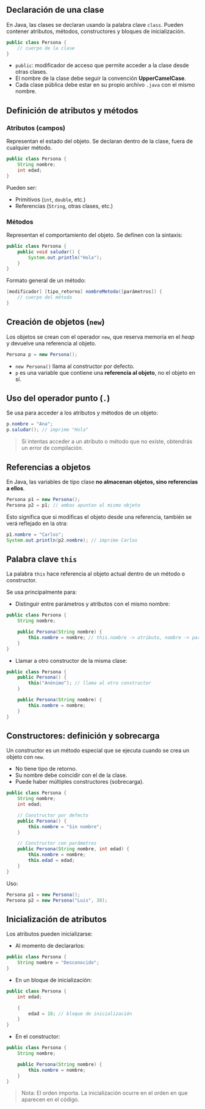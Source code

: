 
## Declaración de una clase

En Java, las clases se declaran usando la palabra clave `class`. Pueden contener atributos, métodos, constructores y bloques de inicialización.

```java
public class Persona {
    // cuerpo de la clase
}
```

- `public`: modificador de acceso que permite acceder a la clase desde otras clases.
- El nombre de la clase debe seguir la convención **UpperCamelCase**.
- Cada clase pública debe estar en su propio archivo `.java` con el mismo nombre.

## Definición de atributos y métodos

### Atributos (campos)
Representan el estado del objeto. Se declaran dentro de la clase, fuera de cualquier método.

```java
public class Persona {
    String nombre;
    int edad;
}
```

Pueden ser:
- Primitivos (`int`, `double`, etc.)
- Referencias (`String`, otras clases, etc.)

### Métodos
Representan el comportamiento del objeto. Se definen con la sintaxis:

```java
public class Persona {
    public void saludar() {
        System.out.println("Hola");
    }
}
```

Formato general de un método:

```java
[modificador] [tipo_retorno] nombreMetodo([parámetros]) {
    // cuerpo del método
}
```

## Creación de objetos (`new`)

Los objetos se crean con el operador `new`, que reserva memoria en el *heap* y devuelve una referencia al objeto.

```java
Persona p = new Persona();
```

- `new Persona()` llama al constructor por defecto.
- `p` es una variable que contiene una **referencia al objeto**, no el objeto en sí.

## Uso del operador punto (`.`)

Se usa para acceder a los atributos y métodos de un objeto:

```java
p.nombre = "Ana";
p.saludar(); // imprime "Hola"
```

> Si intentas acceder a un atributo o método que no existe, obtendrás un error de compilación.

## Referencias a objetos

En Java, las variables de tipo clase **no almacenan objetos, sino referencias a ellos**.

```java
Persona p1 = new Persona();
Persona p2 = p1; // ambas apuntan al mismo objeto
```

Esto significa que si modificas el objeto desde una referencia, también se verá reflejado en la otra:

```java
p1.nombre = "Carlos";
System.out.println(p2.nombre); // imprime Carlos
```

## Palabra clave `this`

La palabra `this` hace referencia al objeto actual dentro de un método o constructor.

Se usa principalmente para:
- Distinguir entre parámetros y atributos con el mismo nombre:

```java
public class Persona {
    String nombre;

    public Persona(String nombre) {
        this.nombre = nombre; // this.nombre -> atributo, nombre -> parámetro
    }
}
```

- Llamar a otro constructor de la misma clase:

```java
public class Persona {
    public Persona() {
        this("Anónimo"); // llama al otro constructor
    }

    public Persona(String nombre) {
        this.nombre = nombre;
    }
}
```

## Constructores: definición y sobrecarga

Un constructor es un método especial que se ejecuta cuando se crea un objeto con `new`.

- No tiene tipo de retorno.
- Su nombre debe coincidir con el de la clase.
- Puede haber múltiples constructores (sobrecarga).

```java
public class Persona {
    String nombre;
    int edad;

    // Constructor por defecto
    public Persona() {
        this.nombre = "Sin nombre";
    }

    // Constructor con parámetros
    public Persona(String nombre, int edad) {
        this.nombre = nombre;
        this.edad = edad;
    }
}
```

Uso:

```java
Persona p1 = new Persona();
Persona p2 = new Persona("Luis", 30);
```

## Inicialización de atributos

Los atributos pueden inicializarse:
- Al momento de declararlos:

```java
public class Persona {
    String nombre = "Desconocido";
}
```

- En un bloque de inicialización:

```java
public class Persona {
    int edad;

    {
        edad = 18; // bloque de inicialización
    }
}
```

- En el constructor:

```java
public class Persona {
    String nombre;

    public Persona(String nombre) {
        this.nombre = nombre;
    }
}
```

> Nota: El orden importa. La inicialización ocurre en el orden en que aparecen en el código.
